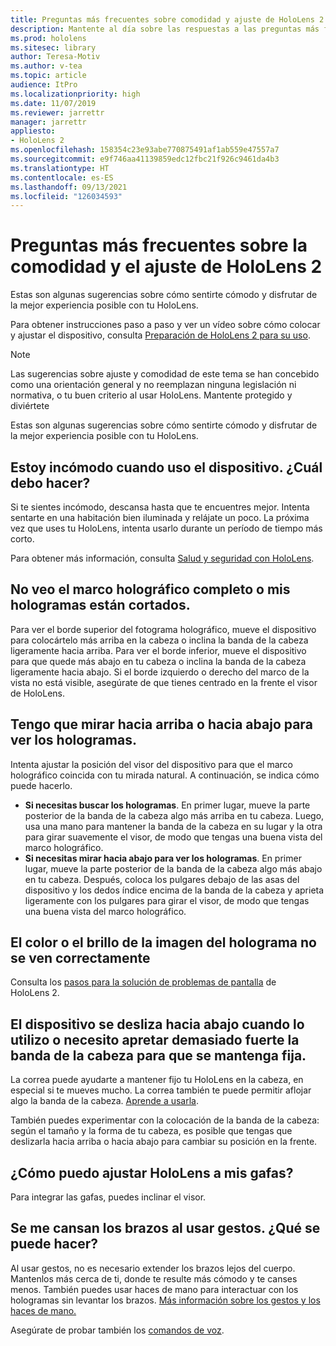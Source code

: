 ```yaml
---
title: Preguntas más frecuentes sobre comodidad y ajuste de HoloLens 2
description: Mantente al día sobre las respuestas a las preguntas más frecuentes sobre cómo ajustar tu HoloLens 2 y estar cómodo en experiencias de realidad mixta.
ms.prod: hololens
ms.sitesec: library
author: Teresa-Motiv
ms.author: v-tea
ms.topic: article
audience: ItPro
ms.localizationpriority: high
ms.date: 11/07/2019
ms.reviewer: jarrettr
manager: jarrettr
appliesto:
- HoloLens 2
ms.openlocfilehash: 158354c23e93abe770875491af1ab559e47557a7
ms.sourcegitcommit: e9f746aa41139859edc12fbc21f926c9461da4b3
ms.translationtype: HT
ms.contentlocale: es-ES
ms.lasthandoff: 09/13/2021
ms.locfileid: "126034593"
---
```

# <a name="hololens-2-fit-and-comfort-frequently-asked-questions"></a>Preguntas más frecuentes sobre la comodidad y el ajuste de HoloLens 2

Estas son algunas sugerencias sobre cómo sentirte cómodo y disfrutar de la mejor experiencia posible con tu HoloLens.

Para obtener instrucciones paso a paso y ver un vídeo sobre cómo colocar y ajustar el dispositivo, consulta [Preparación de HoloLens 2 para su uso](hololens2-setup.md).

> [!NOTE]
> Las sugerencias sobre ajuste y comodidad de este tema se han concebido como una orientación general y no reemplazan ninguna legislación ni normativa, o tu buen criterio al usar HoloLens. Mantente protegido y diviértete

Estas son algunas sugerencias sobre cómo sentirte cómodo y disfrutar de la mejor experiencia posible con tu HoloLens.

## <a name="im-experiencing-discomfort-when-i-use-my-device-what-should-i-do"></a>Estoy incómodo cuando uso el dispositivo. ¿Cuál debo hacer?

Si te sientes incómodo, descansa hasta que te encuentres mejor. Intenta sentarte en una habitación bien iluminada y relájate un poco. La próxima vez que uses tu HoloLens, intenta usarlo durante un período de tiempo más corto.

Para obtener más información, consulta [Salud y seguridad con HoloLens](https://go.microsoft.com/fwlink/p/?LinkId=746661).

## <a name="i-cant-see-the-whole-holographic-frame-or-my-holograms-are-cut-off"></a>No veo el marco holográfico completo o mis hologramas están cortados.

Para ver el borde superior del fotograma holográfico, mueve el dispositivo para colocártelo más arriba en la cabeza o inclina la banda de la cabeza ligeramente hacia arriba. Para ver el borde inferior, mueve el dispositivo para que quede más abajo en tu cabeza o inclina la banda de la cabeza ligeramente hacia abajo. Si el borde izquierdo o derecho del marco de la vista no está visible, asegúrate de que tienes centrado en la frente el visor de HoloLens.

## <a name="i-need-to-look-up-or-down-to-see-holograms"></a>Tengo que mirar hacia arriba o hacia abajo para ver los hologramas.

Intenta ajustar la posición del visor del dispositivo para que el marco holográfico coincida con tu mirada natural. A continuación, se indica cómo puede hacerlo.

- **Si necesitas buscar los hologramas**. En primer lugar, mueve la parte posterior de la banda de la cabeza algo más arriba en tu cabeza. Luego, usa una mano para mantener la banda de la cabeza en su lugar y la otra para girar suavemente el visor, de modo que tengas una buena vista del marco holográfico.
- **Si necesitas mirar hacia abajo para ver los hologramas**. En primer lugar, mueve la parte posterior de la banda de la cabeza algo más abajo en tu cabeza. Después, coloca los pulgares debajo de las asas del dispositivo y los dedos índice encima de la banda de la cabeza y aprieta ligeramente con los pulgares para girar el visor, de modo que tengas una buena vista del marco holográfico.

## <a name="hologram-image-color-or-brightness-does-not-look-right"></a>El color o el brillo de la imagen del holograma no se ven correctamente

Consulta los [pasos para la solución de problemas de pantalla](hololens2-display.md) de HoloLens 2.

## <a name="the-device-slides-down-when-im-using-it-or-i-need-to-make-the-headband-too-tight-to-keep-it-secure"></a>El dispositivo se desliza hacia abajo cuando lo utilizo o necesito apretar demasiado fuerte la banda de la cabeza para que se mantenga fija.

La correa puede ayudarte a mantener fijo tu HoloLens en la cabeza, en especial si te mueves mucho. La correa también te puede permitir aflojar algo la banda de la cabeza. [Aprende a usarla](hololens2-setup.md#adjust-fit).

También puedes experimentar con la colocación de la banda de la cabeza: según el tamaño y la forma de tu cabeza, es posible que tengas que deslizarla hacia arriba o hacia abajo para cambiar su posición en la frente.

## <a name="how-can-i-adjust-hololens-to-fit-with-my-glasses"></a>¿Cómo puedo ajustar HoloLens a mis gafas?

Para integrar las gafas, puedes inclinar el visor.

## <a name="my-arm-gets-tired-when-i-use-gestures-what-can-i-do"></a>Se me cansan los brazos al usar gestos. ¿Qué se puede hacer?

Al usar gestos, no es necesario extender los brazos lejos del cuerpo. Mantenlos más cerca de ti, donde te resulte más cómodo y te canses menos. También puedes usar haces de mano para interactuar con los hologramas sin levantar los brazos. [Más información sobre los gestos y los haces de mano.](hololens2-basic-usage.md#the-hand-tracking-frame)

Asegúrate de probar también los [comandos de voz](hololens-cortana.md).
